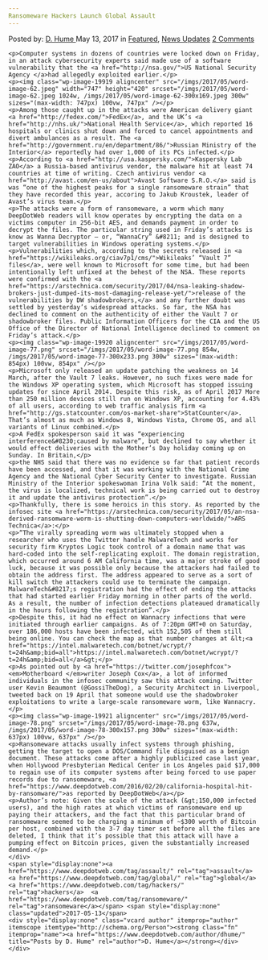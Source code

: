 ```yaml
---
Ransomeware Hackers Launch Global Assault
---
```

<article class="post-listing post-19918 post type-post status-publish format-standard has-post-thumbnail hentry  tag-assault tag-global tag-hackers tag-ransomeware">
    <div class="post-inner">
        <span>Posted by: <a href="https://www.deepdotweb.com/author/dhume/" title="">D. Hume </a></span>
    <span>May 13, 2017</span>
    <span>in <a href="https://www.deepdotweb.com/category/deepdot-news/" rel="category tag">Featured</a>, <a href="https://www.deepdotweb.com/category/news-updates/" rel="category tag">News Updates</a></span>
    <span><a href="https://www.deepdotweb.com/2017/05/13/ransomeware-hackers-launch-global-assault/#comments">2 Comments</a></span>
    </p>
    <div class="clear"></div>
    
    <p>Computer systems in dozens of countries were locked down on Friday, in an attack cybersecurity experts said made use of a software vulnerability that the <a href="http://nsa.gov/">US National Security Agency </a>had allegedly exploited earlier.</p>
    <p><img class="wp-image-19919 aligncenter" src="/imgs/2017/05/word-image-62.jpeg" width="747" height="420" srcset="/imgs/2017/05/word-image-62.jpeg 1024w, /imgs/2017/05/word-image-62-300x169.jpeg 300w" sizes="(max-width: 747px) 100vw, 747px" /></p>
    <p>Among those caught up in the attacks were American delivery giant <a href="http://fedex.com/">FedEx</a>, and the UK’s <a href="http://nhs.uk/">National Health Service</a>, which reported 16 hospitals or clinics shut down and forced to cancel appointments and divert ambulances as a result. The <a href="http://government.ru/en/department/86/">Russian Ministry of the Interior</a> reportedly had over 1,000 of its PCs infected.</p>
    <p>According to <a href="http://usa.kaspersky.com/">Kaspersky Lab ZAO</a> a Russia-based antivirus vendor, the malware hit at least 74 countries at time of writing. Czech antivirus vendor <a href="http://avast.com/en-us/about">Avast Software S.R.O.</a> said is was “one of the highest peaks for a single ransomeware strain” that they have recorded this year, accoring to Jakub Kroustek, leader of Avast’s virus team.</p>
    <p>The attacks were a form of ransomeware, a worm which many DeepDotWeb readers will know operates by encrypting the data on a victims computer in 256-bit AES, and demands payment in order to decrypt the files. The particular string used in Friday’s attacks is know as Wanna Decryptor – or, “WannaCry” &#8211; and is designed to target vulnerabilities in Windows operating systems.</p>
    <p>Vulnerabilities which, according to the secrets released in <a href="https://wikileaks.org/ciav7p1/cms/">Wikileaks’ “Vault 7” files</a>, were well known to Microsoft for some time, but had been intentionally left unfixed at the behest of the NSA. These reports were confirmed with the <a href="https://arstechnica.com/security/2017/04/nsa-leaking-shadow-brokers-just-dumped-its-most-damaging-release-yet/">release of the vulnerabilities by DW shadowbrokers,</a> and any further doubt was settled by yesterday’s widespread attacks. So far, the NSA has declined to comment on the authenticity of either the Vault 7 or shadowbroker files. Public Information Officers for the CIA and the US Office of the Director of National Intelligence declined to comment on Friday’s attack.</p>
    <p><img class="wp-image-19920 aligncenter" src="/imgs/2017/05/word-image-77.png" srcset="/imgs/2017/05/word-image-77.png 854w, /imgs/2017/05/word-image-77-300x233.png 300w" sizes="(max-width: 854px) 100vw, 854px" /></p>
    <p>Microsoft only released an update patching the weakness on 14 March, after the Vault 7 leaks. However, no such fixes were made for the Windows XP operating system, which Microsoft has stopped issuing updates for since April 2014. Despite this risk, as of April 2017 More than 250 million devices still run on Windows XP, accounting for 4.43% of all users, according to web traffic analysis firm <a href="http://gs.statcounter.com/os-market-share">StatCounter</a>. That’s almost as much as Windows 8, Windows Vista, Chrome OS, and all variants of Linux combined.</p>
    <p>A FedEx spokesperson said it was “experiencing interference&#8230;caused by malware”, but declined to say whether it would effect deliveries with the Mother’s Day holiday coming up on Sunday. In Britain,</p>
    <p>the NHS said that there was no evidence so far that patient records have been accessed, and that it was working with the National Crime Agency and the National Cyber Security Center to investigate. Russian Ministry of the Interior spokeswoman Irina Volk said: “At the moment, the virus is localized, technical work is being carried out to destroy it and update the antivirus protection”.</p>
    <p>Thankfully, there is some heroics in this story. As reported by the infosec site <a href="https://arstechnica.com/security/2017/05/an-nsa-derived-ransomware-worm-is-shutting-down-computers-worldwide/">ARS Technica</a>:</p>
    <p>“The virally spreading worm was ultimately stopped when a researcher who uses the Twitter handle MalwareTech and works for security firm Kryptos Logic took control of a domain name that was hard-coded into the self-replicating exploit. The domain registration, which occurred around 6 AM California time, was a major stroke of good luck, because it was possible only because the attackers had failed to obtain the address first. The address appeared to serve as a sort of kill switch the attackers could use to terminate the campaign. MalwareTech&#8217;s registration had the effect of ending the attacks that had started earlier Friday morning in other parts of the world. As a result, the number of infection detections plateaued dramatically in the hours following the registration”.</p>
    <p>Despite this, it had no effect on Wannacry infections that were initiated through earlier campaigns. As of 7:20pm GMT+0 on Saturday, over 186,000 hosts have been infected, with 152,505 of them still being online. You can check the map as that number changes at &lt;<a href="https://intel.malwaretech.com/botnet/wcrypt/?t=24h&amp;bid=all">https://intel.malwaretech.com/botnet/wcrypt/?t=24h&amp;bid=all</a>&gt;</p>
    <p>As pointed out by <a href="https://twitter.com/josephfcox"><em>Motherboard </em>writer Joseph Cox</a>, a lot of informed individuals in the infosec community saw this attack coming. Twitter user Kevin Beaumont (@GossiTheDog), a Security Architect in Liverpool, tweeted back on 19 April that someone would use the shadowbroker exploitations to write a large-scale ransomeware worm, like Wannacry.</p>
    <p><img class="wp-image-19921 aligncenter" src="/imgs/2017/05/word-image-78.png" srcset="/imgs/2017/05/word-image-78.png 637w, /imgs/2017/05/word-image-78-300x157.png 300w" sizes="(max-width: 637px) 100vw, 637px" /></p>
    <p>Ransomeware attacks usually infect systems through phishing, getting the target to open a DOS/Command file disguised as a benign document. These attacks come after a highly publicized case last year, when Hollywood Presbyterian Medical Center in Los Angeles paid $17,000 to regain use of its computer systems after being forced to use paper records due to ransomeware, <a href="https://www.deepdotweb.com/2016/02/20/california-hospital-hit-by-ransomware/">as reported by DeepDotWeb</a></p>
    <p>Author’s note: Given the scale of the attack (&gt;150,000 infected users), and the high rates at which victims of ransomeware end up paying their attackers, and the fact that this particular brand of ransomeware seemed to be charging a minimum of ~$300 worth of Bitcoin per host, combined with the 3-7 day timer set before all the files are deleted, I think that it’s possible that this attack will have a pumping effect on Bitcoin prices, given the substantially increased demand.</p>
    </div>
    <span style="display:none"><a href="https://www.deepdotweb.com/tag/assault/" rel="tag">assault</a> <a href="https://www.deepdotweb.com/tag/global/" rel="tag">global</a> <a href="https://www.deepdotweb.com/tag/hackers/" rel="tag">hackers</a>  <a href="https://www.deepdotweb.com/tag/ransomeware/" rel="tag">ransomeware</a></span> <span style="display:none" class="updated">2017-05-13</span>
    <div style="display:none" class="vcard author" itemprop="author" itemscope itemtype="http://schema.org/Person"><strong class="fn" itemprop="name"><a href="https://www.deepdotweb.com/author/dhume/" title="Posts by D. Hume" rel="author">D. Hume</a></strong></div>
    </div>
</article>

